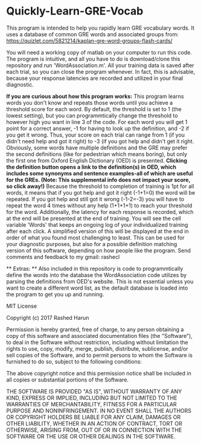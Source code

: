 # Quickly-Learn-GRE-Vocab
This program is intended to help you rapidly learn GRE vocabulary words. 
It uses a database of common GRE words and associated groups from: 
https://quizlet.com/5821214/kaplan-gre-word-groups-flash-cards/

You will need a working copy of matlab on your computer to run this code.
The program is intuitive, and all you have to do is download/clone this repository and run 'WordAssociation.m'. All your training data is saved after each trial, so you can close the program whenever. In fact, this is advisable, because your response latencies are recorded and utilized in your final diagnostic. 

**If you are curious about how this program works:**
  This program learns words you don't know and repeats those words until you achieve a threshold score for each word.
By default, the threshold is set to 1 (the lowest setting), but you can programmtically change the threshold to however high you want in line 3 of the code. 
  For each word you will get 1 point for a correct answer, -1 for having to look up the definition, and -2 if you get it wrong. Thus, your score on each trial can range from 1 (if you didn't need help and got it right) to -3 (if you got help and didn't get it right. Obviously, some words have multiple definitions and the GRE may prefer the second definitions (like for pedestrian which means boring), but only the first one from Oxford English Dictionary (OED) is presented. **Clicking the definition button opens a link to the definition(s) in OED, which includes some synonyms and sentence examples-all of which are useful for the GREs. (Note: This supplemental info does not impact your score, so click away!)**
  Because the threshold to completion of training is 1pt for all words, it means that if you got help and got it right (-1+1=0) the word will be repeated. If you got help and still got it wrong (-1-2=-3) you will have to repeat the word 4 times without any help (1+1+1+1) to reach your threshold for the word. Additionally, the latency for each response is recorded, which at the end will be presented at the end of training.
  You will see the cell variable 'Words' that keeps an ongoing log of your individualized training after each click. A simplified version of this will be displayed at the end in order of what you found most challenging to least. This can be used for your diagnostic purposes, but also for a possible definition matching version of this software, depending on how people like the program. Send comments and feedback to my gmail: rashecl
  
** Extras: **
  Also included in this repository is code to programmtically define the words into the database the WordAssociation code utilizes by parsing the definitions from OED's website. This is not essential unless you want to create a different word list, as the default database is loaded into the program to get you up and running. 
  
MIT License

Copyright (c) 2017 Rashed Harun

Permission is hereby granted, free of charge, to any person obtaining a copy
of this software and associated documentation files (the "Software"), to deal
in the Software without restriction, including without limitation the rights
to use, copy, modify, merge, publish, distribute, sublicense, and/or sell
copies of the Software, and to permit persons to whom the Software is
furnished to do so, subject to the following conditions:

The above copyright notice and this permission notice shall be included in all
copies or substantial portions of the Software.

THE SOFTWARE IS PROVIDED "AS IS", WITHOUT WARRANTY OF ANY KIND, EXPRESS OR
IMPLIED, INCLUDING BUT NOT LIMITED TO THE WARRANTIES OF MERCHANTABILITY,
FITNESS FOR A PARTICULAR PURPOSE AND NONINFRINGEMENT. IN NO EVENT SHALL THE
AUTHORS OR COPYRIGHT HOLDERS BE LIABLE FOR ANY CLAIM, DAMAGES OR OTHER
LIABILITY, WHETHER IN AN ACTION OF CONTRACT, TORT OR OTHERWISE, ARISING FROM,
OUT OF OR IN CONNECTION WITH THE SOFTWARE OR THE USE OR OTHER DEALINGS IN THE
SOFTWARE.
  
